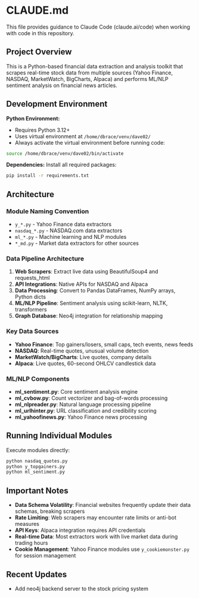 # CLAUDE.md

This file provides guidance to Claude Code (claude.ai/code) when working with code in this repository.

## Project Overview

This is a Python-based financial data extraction and analysis toolkit that scrapes real-time stock data from multiple sources (Yahoo Finance, NASDAQ, MarketWatch, BigCharts, Alpaca) and performs ML/NLP sentiment analysis on financial news articles.

## Development Environment

**Python Environment:**
- Requires Python 3.12+
- Uses virtual environment at `/home/dbrace/venv/dave02/`
- Always activate the virtual environment before running code:
```bash
source /home/dbrace/venv/dave02/bin/activate
```

**Dependencies:**
Install all required packages:
```bash
pip install -r requirements.txt
```

## Architecture

### Module Naming Convention
- `y_*.py` - Yahoo Finance data extractors
- `nasdaq_*.py` - NASDAQ.com data extractors  
- `ml_*.py` - Machine learning and NLP modules
- `*_md.py` - Market data extractors for other sources

### Data Pipeline Architecture
1. **Web Scrapers**: Extract live data using BeautifulSoup4 and requests_html
2. **API Integrations**: Native APIs for NASDAQ and Alpaca
3. **Data Processing**: Convert to Pandas DataFrames, NumPy arrays, Python dicts
4. **ML/NLP Pipeline**: Sentiment analysis using scikit-learn, NLTK, transformers
5. **Graph Database**: Neo4j integration for relationship mapping

### Key Data Sources
- **Yahoo Finance**: Top gainers/losers, small caps, tech events, news feeds
- **NASDAQ**: Real-time quotes, unusual volume detection
- **MarketWatch/BigCharts**: Live quotes, company details
- **Alpaca**: Live quotes, 60-second OHLCV candlestick data

### ML/NLP Components
- **ml_sentiment.py**: Core sentiment analysis engine
- **ml_cvbow.py**: Count vectorizer and bag-of-words processing
- **ml_nlpreader.py**: Natural language processing pipeline
- **ml_urlhinter.py**: URL classification and credibility scoring
- **ml_yahoofinews.py**: Yahoo Finance news processing

## Running Individual Modules

Execute modules directly:
```bash
python nasdaq_quotes.py
python y_topgainers.py
python ml_sentiment.py
```

## Important Notes

- **Data Schema Volatility**: Financial websites frequently update their data schemas, breaking scrapers
- **Rate Limiting**: Web scrapers may encounter rate limits or anti-bot measures
- **API Keys**: Alpaca integration requires API credentials
- **Real-time Data**: Most extractors work with live market data during trading hours
- **Cookie Management**: Yahoo Finance modules use `y_cookiemonster.py` for session management

## Recent Updates
- Add neo4j backend server to the stock pricing system
